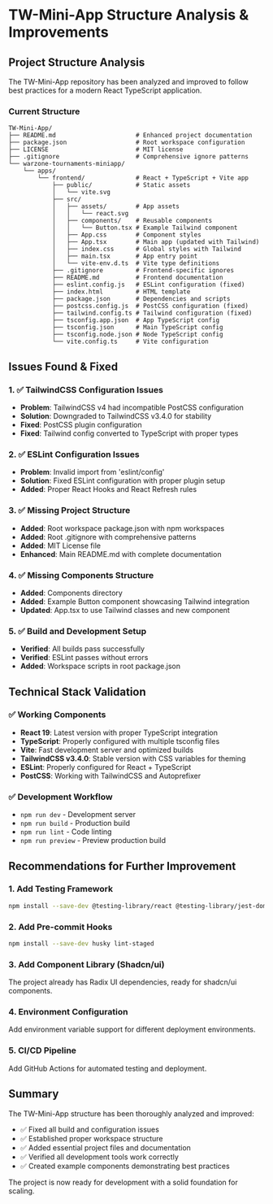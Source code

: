 # TW-Mini-App Structure Analysis & Improvements

## Project Structure Analysis

The TW-Mini-App repository has been analyzed and improved to follow best practices for a modern React TypeScript application.

### Current Structure
```
TW-Mini-App/
├── README.md                      # Enhanced project documentation
├── package.json                   # Root workspace configuration
├── LICENSE                        # MIT license
├── .gitignore                     # Comprehensive ignore patterns
└── warzone-tournaments-miniapp/
    └── apps/
        └── frontend/              # React + TypeScript + Vite app
            ├── public/            # Static assets
            │   └── vite.svg
            ├── src/
            │   ├── assets/        # App assets
            │   │   └── react.svg
            │   ├── components/    # Reusable components
            │   │   └── Button.tsx # Example Tailwind component
            │   ├── App.css        # Component styles
            │   ├── App.tsx        # Main app (updated with Tailwind)
            │   ├── index.css      # Global styles with Tailwind
            │   ├── main.tsx       # App entry point
            │   └── vite-env.d.ts  # Vite type definitions
            ├── .gitignore         # Frontend-specific ignores
            ├── README.md          # Frontend documentation
            ├── eslint.config.js   # ESLint configuration (fixed)
            ├── index.html         # HTML template
            ├── package.json       # Dependencies and scripts
            ├── postcss.config.js  # PostCSS configuration (fixed)
            ├── tailwind.config.ts # Tailwind configuration (fixed)
            ├── tsconfig.app.json  # App TypeScript config
            ├── tsconfig.json      # Main TypeScript config
            ├── tsconfig.node.json # Node TypeScript config
            └── vite.config.ts     # Vite configuration
```

## Issues Found & Fixed

### 1. ✅ TailwindCSS Configuration Issues
- **Problem**: TailwindCSS v4 had incompatible PostCSS configuration
- **Solution**: Downgraded to TailwindCSS v3.4.0 for stability
- **Fixed**: PostCSS plugin configuration
- **Fixed**: Tailwind config converted to TypeScript with proper types

### 2. ✅ ESLint Configuration Issues
- **Problem**: Invalid import from 'eslint/config'
- **Solution**: Fixed ESLint configuration with proper plugin setup
- **Added**: Proper React Hooks and React Refresh rules

### 3. ✅ Missing Project Structure
- **Added**: Root workspace package.json with npm workspaces
- **Added**: Root .gitignore with comprehensive patterns
- **Added**: MIT License file
- **Enhanced**: Main README.md with complete documentation

### 4. ✅ Missing Components Structure
- **Added**: Components directory
- **Added**: Example Button component showcasing Tailwind integration
- **Updated**: App.tsx to use Tailwind classes and new component

### 5. ✅ Build and Development Setup
- **Verified**: All builds pass successfully
- **Verified**: ESLint passes without errors
- **Added**: Workspace scripts in root package.json

## Technical Stack Validation

### ✅ Working Components
- **React 19**: Latest version with proper TypeScript integration
- **TypeScript**: Properly configured with multiple tsconfig files
- **Vite**: Fast development server and optimized builds
- **TailwindCSS v3.4.0**: Stable version with CSS variables for theming
- **ESLint**: Properly configured for React + TypeScript
- **PostCSS**: Working with TailwindCSS and Autoprefixer

### ✅ Development Workflow
- `npm run dev` - Development server
- `npm run build` - Production build  
- `npm run lint` - Code linting
- `npm run preview` - Preview production build

## Recommendations for Further Improvement

### 1. Add Testing Framework
```bash
npm install --save-dev @testing-library/react @testing-library/jest-dom jest
```

### 2. Add Pre-commit Hooks
```bash
npm install --save-dev husky lint-staged
```

### 3. Add Component Library (Shadcn/ui)
The project already has Radix UI dependencies, ready for shadcn/ui components.

### 4. Environment Configuration
Add environment variable support for different deployment environments.

### 5. CI/CD Pipeline
Add GitHub Actions for automated testing and deployment.

## Summary

The TW-Mini-App structure has been thoroughly analyzed and improved:

- ✅ Fixed all build and configuration issues
- ✅ Established proper workspace structure
- ✅ Added essential project files and documentation
- ✅ Verified all development tools work correctly
- ✅ Created example components demonstrating best practices

The project is now ready for development with a solid foundation for scaling.